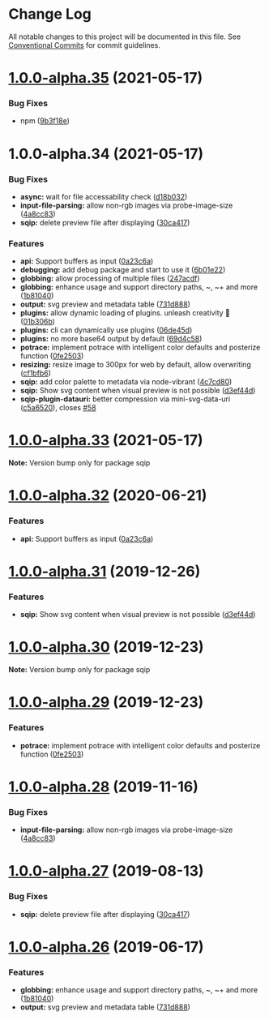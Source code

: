 # Change Log

All notable changes to this project will be documented in this file.
See [Conventional Commits](https://conventionalcommits.org) for commit guidelines.

# [1.0.0-alpha.35](https://github.com/axe312ger/sqip/compare/sqip-tt@1.0.0-alpha.34...sqip-tt@1.0.0-alpha.35) (2021-05-17)


### Bug Fixes

* npm ([9b3f18e](https://github.com/axe312ger/sqip/commit/9b3f18e3afb4d98d1882d52873a03e3865c928c5))





# 1.0.0-alpha.34 (2021-05-17)


### Bug Fixes

* **async:** wait for file accessability check ([d18b032](https://github.com/axe312ger/sqip/commit/d18b0324e1c2ce12bc3fcf8d4cff4b6d776a9333))
* **input-file-parsing:** allow non-rgb images via probe-image-size ([4a8cc83](https://github.com/axe312ger/sqip/commit/4a8cc83c405c893f69bf151d237fb3dfd60d18ca))
* **sqip:** delete preview file after displaying ([30ca417](https://github.com/axe312ger/sqip/commit/30ca417809a066abc348d0c7b9493447265bd812))


### Features

* **api:** Support buffers as input ([0a23c6a](https://github.com/axe312ger/sqip/commit/0a23c6a8d265418713d00be9d0c698b982a5acbe))
* **debugging:** add debug package and start to use it ([6b01e22](https://github.com/axe312ger/sqip/commit/6b01e224600babab8a05e0b1dd57ae0c5722b17d))
* **globbing:** allow processing of multiple files ([247acdf](https://github.com/axe312ger/sqip/commit/247acdf2d764a41e74879ec0c7b5628ca74307f1))
* **globbing:** enhance usage and support directory paths, ~, ~+ and more ([1b81040](https://github.com/axe312ger/sqip/commit/1b810403ca64ae825564a045ab2690f47579cae1))
* **output:** svg preview and metadata table ([731d888](https://github.com/axe312ger/sqip/commit/731d888eb65b2ee60d66fb4e29ee23b9272da42e))
* **plugins:** allow dynamic loading of plugins. unleash creativity 🎨 ([01b306b](https://github.com/axe312ger/sqip/commit/01b306bd06926cf031baeddfb7a0a8c247f19526))
* **plugins:** cli can dynamically use plugins ([06de45d](https://github.com/axe312ger/sqip/commit/06de45db1d3c2b092e3a0ee5aabae70109698498))
* **plugins:** no more base64 output by default ([69d4c58](https://github.com/axe312ger/sqip/commit/69d4c5832f458ebd5e87202e1efe903eff1c3593))
* **potrace:** implement potrace with intelligent color defaults and posterize function ([0fe2503](https://github.com/axe312ger/sqip/commit/0fe2503c92486b07a01382638ac92b475dead67d))
* **resizing:** resize image to 300px for web by default, allow overwriting ([cf1bfb6](https://github.com/axe312ger/sqip/commit/cf1bfb6654eac93e42c853232f8569a51ce2a690))
* **sqip:** add color palette to metadata via node-vibrant ([4c7cd80](https://github.com/axe312ger/sqip/commit/4c7cd80eb251d42615eeb54bc3366d29227c51c8))
* **sqip:** Show svg content when visual preview is not possible ([d3ef44d](https://github.com/axe312ger/sqip/commit/d3ef44dd4bf30d0866efaaf32a2ad9e7f4b6051f))
* **sqip-plugin-datauri:** better compression via mini-svg-data-uri ([c5a6520](https://github.com/axe312ger/sqip/commit/c5a6520ae152bd39c1984a30bfd000c4324d182c)), closes [#58](https://github.com/axe312ger/sqip/issues/58)





# [1.0.0-alpha.33](https://github.com/axe312ger/sqip/compare/sqip@1.0.0-alpha.32...sqip@1.0.0-alpha.33) (2021-05-17)

**Note:** Version bump only for package sqip





# [1.0.0-alpha.32](https://github.com/axe312ger/sqip/compare/sqip@1.0.0-alpha.31...sqip@1.0.0-alpha.32) (2020-06-21)


### Features

* **api:** Support buffers as input ([0a23c6a](https://github.com/axe312ger/sqip/commit/0a23c6a8d265418713d00be9d0c698b982a5acbe))





# [1.0.0-alpha.31](https://github.com/axe312ger/sqip/compare/sqip@1.0.0-alpha.30...sqip@1.0.0-alpha.31) (2019-12-26)


### Features

* **sqip:** Show svg content when visual preview is not possible ([d3ef44d](https://github.com/axe312ger/sqip/commit/d3ef44dd4bf30d0866efaaf32a2ad9e7f4b6051f))





# [1.0.0-alpha.30](https://github.com/axe312ger/sqip/compare/sqip@1.0.0-alpha.29...sqip@1.0.0-alpha.30) (2019-12-23)

**Note:** Version bump only for package sqip





# [1.0.0-alpha.29](https://github.com/axe312ger/sqip/compare/sqip@1.0.0-alpha.28...sqip@1.0.0-alpha.29) (2019-12-23)


### Features

* **potrace:** implement potrace with intelligent color defaults and posterize function ([0fe2503](https://github.com/axe312ger/sqip/commit/0fe2503c92486b07a01382638ac92b475dead67d))





# [1.0.0-alpha.28](https://github.com/axe312ger/sqip/compare/sqip@1.0.0-alpha.27...sqip@1.0.0-alpha.28) (2019-11-16)


### Bug Fixes

* **input-file-parsing:** allow non-rgb images via probe-image-size ([4a8cc83](https://github.com/axe312ger/sqip/commit/4a8cc83c405c893f69bf151d237fb3dfd60d18ca))





# [1.0.0-alpha.27](https://github.com/axe312ger/sqip/compare/sqip@1.0.0-alpha.26...sqip@1.0.0-alpha.27) (2019-08-13)


### Bug Fixes

* **sqip:** delete preview file after displaying ([30ca417](https://github.com/axe312ger/sqip/commit/30ca417))





# [1.0.0-alpha.26](https://github.com/axe312ger/sqip/compare/sqip@1.0.0-alpha.25...sqip@1.0.0-alpha.26) (2019-06-17)


### Features

* **globbing:** enhance usage and support directory paths, ~, ~+ and more ([1b81040](https://github.com/axe312ger/sqip/commit/1b81040))
* **output:** svg preview and metadata table ([731d888](https://github.com/axe312ger/sqip/commit/731d888))
